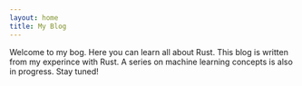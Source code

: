 ```yaml
---
layout: home
title: My Blog
---
```


Welcome to my bog. Here you can learn all about Rust. This blog is written from my experince with Rust. A series on machine learning concepts is also in progress. Stay tuned!
